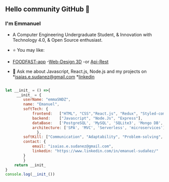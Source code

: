 ## Hello community GitHub 👋

### I'm Emmanuel

- A Computer Engineering Undergraduate Student, & Innovation with Technology 4.0, & Open Source enthusiast.

- ⭐ You may like:
- [FOODFAST-app](https://github.com/emmaSDNZ/food-fast) 
-[Web-Design 3D](https://github.com/emmaSDNZ/web-design3D) 
-or [Api-Rest](https://github.com/emmaSDNZ/API-REST-Node.js-ES6--Express-MongoDB-JWT)

- 💬 Ask me about Javascript, React.js, Node.js and my projects on 
*[isaias.e.sudanez@gmail.com](isaias.e.sudanez@gmail.com) 
*[linkedin](https://www.linkedin.com/in/emanuel-sudañez/)


```js

let __init_ = () =>{
     __init_ = { 
        userName: "emmaSNDZ",
        name: "Emanuel",
        softTech: {
            frontend:   ["HTML", "CSS","React.js", "Redux", "Styled-components", "Bootstrap"],
            backend:    ["Javascript", "Node.Js", "Express"],
            dataBase:   ['PostgreSQL', 'MySQL', 'SQLite3', 'Mongo DB', "Mongoose"],
            architecture: ['SPA', 'MVC', 'Serverless', 'microservices']
              },
        softKill: ["Communication", "Adaptability", "Problem-solving", "Creativity"],
        contact: {
            email: "isaias.e.sudanez@gmail.com",
            linkedin: "https://www.linkedin.com/in/emanuel-sudañez/"
        }
        }
    return __init_
}
console.log(__init_())


```



